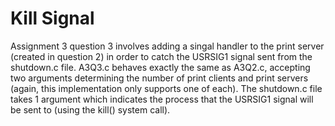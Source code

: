 # Kill Signal
Assignment 3 question 3 involves adding a singal handler to the print server (created in question 2) in order to catch the
USRSIG1 signal sent from the shutdown.c file. A3Q3.c behaves exactly the same as A3Q2.c, accepting two arguments determining the number of 
print clients and print servers (again, this implementation only supports one of each). The shutdown.c file takes 1 argument which indicates
the process that the USRSIG1 signal will be sent to (using the kill() system call).